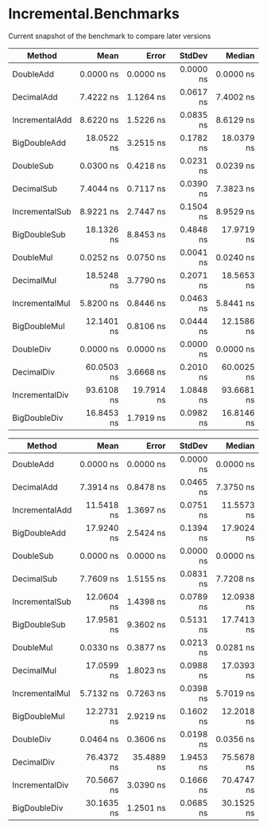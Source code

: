 # Incremental.Benchmarks

Current snapshot of the benchmark to compare later versions

|         Method |       Mean |      Error |    StdDev |     Median |
|--------------- |-----------:|-----------:|----------:|-----------:|
|      DoubleAdd |  0.0000 ns |  0.0000 ns | 0.0000 ns |  0.0000 ns |
|     DecimalAdd |  7.4222 ns |  1.1264 ns | 0.0617 ns |  7.4002 ns |
| IncrementalAdd |  8.6220 ns |  1.5226 ns | 0.0835 ns |  8.6129 ns |
|   BigDoubleAdd | 18.0522 ns |  3.2515 ns | 0.1782 ns | 18.0379 ns |
|      DoubleSub |  0.0300 ns |  0.4218 ns | 0.0231 ns |  0.0239 ns |
|     DecimalSub |  7.4044 ns |  0.7117 ns | 0.0390 ns |  7.3823 ns |
| IncrementalSub |  8.9221 ns |  2.7447 ns | 0.1504 ns |  8.9529 ns |
|   BigDoubleSub | 18.1326 ns |  8.8453 ns | 0.4848 ns | 17.9719 ns |
|      DoubleMul |  0.0252 ns |  0.0750 ns | 0.0041 ns |  0.0240 ns |
|     DecimalMul | 18.5248 ns |  3.7790 ns | 0.2071 ns | 18.5653 ns |
| IncrementalMul |  5.8200 ns |  0.8446 ns | 0.0463 ns |  5.8441 ns |
|   BigDoubleMul | 12.1401 ns |  0.8106 ns | 0.0444 ns | 12.1586 ns |
|      DoubleDiv |  0.0000 ns |  0.0000 ns | 0.0000 ns |  0.0000 ns |
|     DecimalDiv | 60.0503 ns |  3.6668 ns | 0.2010 ns | 60.0025 ns |
| IncrementalDiv | 93.6108 ns | 19.7914 ns | 1.0848 ns | 93.6681 ns |
|   BigDoubleDiv | 16.8453 ns |  1.7919 ns | 0.0982 ns | 16.8146 ns |

|         Method |       Mean |      Error |    StdDev |     Median |
|--------------- |-----------:|-----------:|----------:|-----------:|
|      DoubleAdd |  0.0000 ns |  0.0000 ns | 0.0000 ns |  0.0000 ns |
|     DecimalAdd |  7.3914 ns |  0.8478 ns | 0.0465 ns |  7.3750 ns |
| IncrementalAdd | 11.5418 ns |  1.3697 ns | 0.0751 ns | 11.5573 ns |
|   BigDoubleAdd | 17.9240 ns |  2.5424 ns | 0.1394 ns | 17.9024 ns |
|      DoubleSub |  0.0000 ns |  0.0000 ns | 0.0000 ns |  0.0000 ns |
|     DecimalSub |  7.7609 ns |  1.5155 ns | 0.0831 ns |  7.7208 ns |
| IncrementalSub | 12.0604 ns |  1.4398 ns | 0.0789 ns | 12.0938 ns |
|   BigDoubleSub | 17.9581 ns |  9.3602 ns | 0.5131 ns | 17.7413 ns |
|      DoubleMul |  0.0330 ns |  0.3877 ns | 0.0213 ns |  0.0281 ns |
|     DecimalMul | 17.0599 ns |  1.8023 ns | 0.0988 ns | 17.0393 ns |
| IncrementalMul |  5.7132 ns |  0.7263 ns | 0.0398 ns |  5.7019 ns |
|   BigDoubleMul | 12.2731 ns |  2.9219 ns | 0.1602 ns | 12.2018 ns |
|      DoubleDiv |  0.0464 ns |  0.3606 ns | 0.0198 ns |  0.0356 ns |
|     DecimalDiv | 76.4372 ns | 35.4889 ns | 1.9453 ns | 75.5678 ns |
| IncrementalDiv | 70.5667 ns |  3.0390 ns | 0.1666 ns | 70.4747 ns |
|   BigDoubleDiv | 30.1635 ns |  1.2501 ns | 0.0685 ns | 30.1525 ns |


